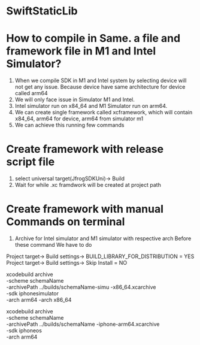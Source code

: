 # SwiftStaticLib

# How to compile in Same. a file and framework file in M1 and Intel Simulator?

1.    When we compile SDK in M1 and Intel system by selecting device will not get any issue. Because device have same architecture for device called arm64 
2.    We will only face issue in Simulator M1 and Intel. 
3.    Intel simulator run on x84_64 and M1 Simulator run on arm64.
4.    We can create single framework called xcframework, which will contain x84_64, arm64 for device, arm64 from simulator m1 
5.    We can achieve this running few commands


# Create framework with release script file 

1. select universal target(JfrogSDKUni)-> Build
2. Wait for while .xc framdwork will be created at project path 


# Create framework with manual Commands on terminal

1.    Archive for Intel simulator and M1 simulator with respective arch
Before these command 
We have to do 

Project target-> Build settings-> BUILD_LIBRARY_FOR_DISTRIBUTION = YES
Project target-> Build settings-> Skip Install = NO


xcodebuild archive \
-scheme schemaName \
-archivePath ../builds/schemaName-simu -x86_64.xcarchive \
-sdk iphonesimulator \
-arch arm64 -arch x86_64

xcodebuild archive \
-scheme schemaName \
-archivePath ../builds/schemaName -iphone-arm64.xcarchive \
-sdk iphoneos \
-arch arm64

